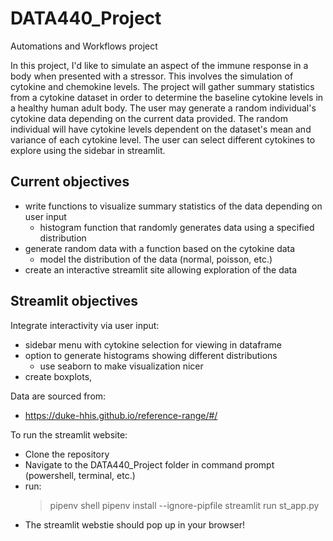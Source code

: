 # DATA440_Project
Automations and Workflows project

In this project, I'd like to simulate an aspect of the immune response in a body when presented with a stressor. This involves the simulation of cytokine and chemokine levels. The project will gather summary statistics from a cytokine dataset in order to determine the baseline cytokine levels in a healthy human adult body. The user may generate a random individual's cytokine data depending on the current data provided. The random individual will have cytokine levels dependent on the dataset's mean and variance of each cytokine level.
The user can select different cytokines to explore using the sidebar in streamlit.

Current objectives
---
- write functions to visualize summary statistics of the data depending on user input
  - histogram function that randomly generates data using a specified distribution
- generate random data with a function based on the cytokine data
  - model the distribution of the data (normal, poisson, etc.)
- create an interactive streamlit site allowing exploration of the data

Streamlit objectives
---
Integrate interactivity via user input:
- sidebar menu with cytokine selection for viewing in dataframe
- option to generate histograms showing different distributions
  - use seaborn to make visualization nicer
- create boxplots,


Data are sourced from:
- https://duke-hhis.github.io/reference-range/#/

To run the streamlit website:
- Clone the repository
- Navigate to the DATA440_Project folder in command prompt (powershell, terminal, etc.)
- run:
  > pipenv shell
  > pipenv install --ignore-pipfile
  > streamlit run st_app.py
- The streamlit webstie should pop up in your browser!
